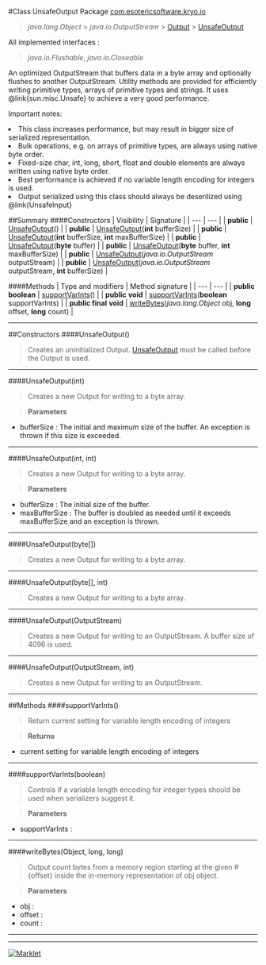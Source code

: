 #Class UnsafeOutput
Package [com.esotericsoftware.kryo.io](README.md)<br>

> *java.lang.Object* > *java.io.OutputStream* > [Output](Output.md) > [UnsafeOutput](UnsafeOutput.md)

All implemented interfaces :
> *java.io.Flushable*, *java.io.Closeable*

An optimized OutputStream that buffers data in a byte array and optionally flushes to another OutputStream. Utility methods
 are provided for efficiently writing primitive types, arrays of primitive types and strings. It uses @link{sun.misc.Unsafe} to
 achieve a very good performance.
 
 
 Important notes:<br/>
 <li>This class increases performance, but may result in bigger size of serialized representation.</li>
 <li>Bulk operations, e.g. on arrays of primitive types, are always using native byte order.</li>
 <li>Fixed-size char, int, long, short, float and double elements are always written using native byte order.</li>
 <li>Best performance is achieved if no variable length encoding for integers is used.</li>
 <li>Output serialized using this class should always be deserilized using @link{UnsafeInput}</li>
 
 


##Summary
####Constructors
| Visibility | Signature |
| --- | --- |
| **public** | [UnsafeOutput](#unsafeoutput)() |
| **public** | [UnsafeOutput](#unsafeoutputint)(**int** bufferSize) |
| **public** | [UnsafeOutput](#unsafeoutputint-int)(**int** bufferSize, **int** maxBufferSize) |
| **public** | [UnsafeOutput](#unsafeoutputbyte)(**byte** buffer) |
| **public** | [UnsafeOutput](#unsafeoutputbyte-int)(**byte** buffer, **int** maxBufferSize) |
| **public** | [UnsafeOutput](#unsafeoutputoutputstream)(*java.io.OutputStream* outputStream) |
| **public** | [UnsafeOutput](#unsafeoutputoutputstream-int)(*java.io.OutputStream* outputStream, **int** bufferSize) |

####Methods
| Type and modifiers | Method signature |
| --- | --- |
| **public** **boolean** | [supportVarInts](#supportvarints)() |
| **public** **void** | [supportVarInts](#supportvarintsboolean)(**boolean** supportVarInts) |
| **public final** **void** | [writeBytes](#writebytesobject-long-long)(*java.lang.Object* obj, **long** offset, **long** count) |

---


##Constructors
####UnsafeOutput()
> Creates an uninitialized Output. [UnsafeOutput](UnsafeOutput.md) must be called before the Output is used.


---

####UnsafeOutput(int)
> Creates a new Output for writing to a byte array.

> **Parameters**
* bufferSize : The initial and maximum size of the buffer. An exception is thrown if this size is exceeded.


---

####UnsafeOutput(int, int)
> Creates a new Output for writing to a byte array.

> **Parameters**
* bufferSize : The initial size of the buffer.
* maxBufferSize : The buffer is doubled as needed until it exceeds maxBufferSize and an exception is thrown.


---

####UnsafeOutput(byte[])
> Creates a new Output for writing to a byte array.


---

####UnsafeOutput(byte[], int)
> Creates a new Output for writing to a byte array.


---

####UnsafeOutput(OutputStream)
> Creates a new Output for writing to an OutputStream. A buffer size of 4096 is used.


---

####UnsafeOutput(OutputStream, int)
> Creates a new Output for writing to an OutputStream.


---


##Methods
####supportVarInts()
> Return current setting for variable length encoding of integers

> **Returns**
* current setting for variable length encoding of integers


---

####supportVarInts(boolean)
> Controls if a variable length encoding for integer types should be used when serializers suggest it.

> **Parameters**
* supportVarInts : 


---

####writeBytes(Object, long, long)
> Output count bytes from a memory region starting at the given #{offset} inside the in-memory representation of obj object.

> **Parameters**
* obj : 
* offset : 
* count : 


---

---

[![Marklet](https://img.shields.io/badge/Generated%20by-Marklet-green.svg)](https://github.com/Faylixe/marklet)